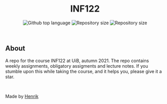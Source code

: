 <h1 align="center">INF122</h1>

<p align="center">
  <img alt="Github top language" src="https://img.shields.io/github/languages/top/MrHencke/INF122?color=56BEB8">

  <img alt="Repository size" src="https://img.shields.io/github/last-commit/MrHencke/INF122?color=56BEB8">

  <img alt="Repository size" src="https://img.shields.io/github/repo-size/MrHencke/INF122?color=56BEB8">
</p>

<br>

## About

A repo for the course INF122 at UiB, autumn 2021.
The repo contains weekly assignments, obligatory assigments and lecture notes.
If you stumble upon this while taking the course, and it helps you, please give it a star.

<br/>

Made by <a align="center" href="https://github.com/MrHencke" target="_blank">Henrik</a>
